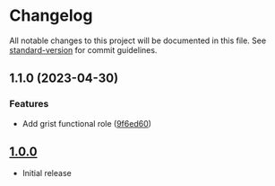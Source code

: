 # Changelog

All notable changes to this project will be documented in this file. See [standard-version](https://github.com/conventional-changelog/standard-version) for commit guidelines.

## 1.1.0 (2023-04-30)


### Features

* Add grist functional role ([9f6ed60](https://git.laurivan.com/Dev/andible-role-grist/commit/9f6ed60365fe570f760f77b0ffe4d4ffeb1a01a2))

## [1.0.0](https://github.com/equinoxel/ansible-role-grist/tree/1.0.0)
- Initial release
